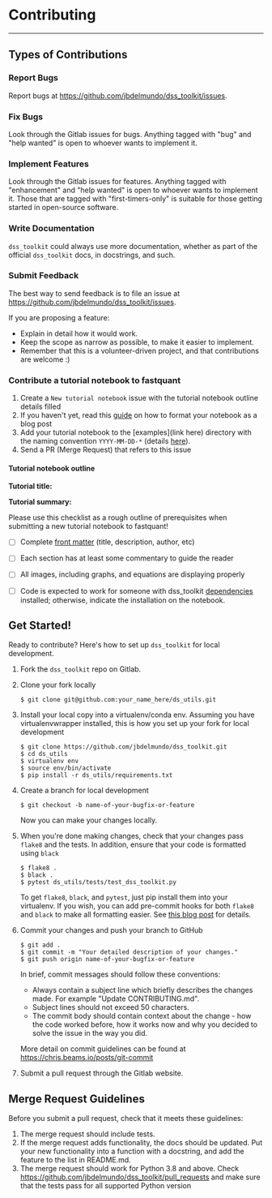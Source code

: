 # Contributing
---


## Types of Contributions


### Report Bugs

Report bugs at https://github.com/jbdelmundo/dss_toolkit/issues.


### Fix Bugs

Look through the Gitlab issues for bugs. Anything tagged with "bug"
and "help wanted" is open to whoever wants to implement it.


### Implement Features

Look through the Gitlab issues for features. Anything tagged with "enhancement"
and "help wanted" is open to whoever wants to implement it. Those that are
tagged with "first-timers-only" is suitable for those getting started in open-source software.


### Write Documentation

`dss_toolkit` could always use more documentation, whether as part of the
official `dss_toolkit` docs, in docstrings, and such.


### Submit Feedback

The best way to send feedback is to file an issue at https://github.com/jbdelmundo/dss_toolkit/issues.

If you are proposing a feature:

* Explain in detail how it would work.
* Keep the scope as narrow as possible, to make it easier to implement.
* Remember that this is a volunteer-driven project, and that contributions
  are welcome :)

### Contribute a tutorial notebook to fastquant

1. Create a `New tutorial notebook` issue with the tutorial notebook outline details filled
2. If you haven't yet, read this [guide](https://fastpages.fast.ai/jupyter/2020/02/20/test.html) on how to format your notebook as a blog post
3. Add your tutorial notebook to the [examples](link here) directory with the naming convention `YYYY-MM-DD-*` (details [here](https://github.com/fastai/fastpages#automatically-convert-notebooks-to-blog-posts)).
4. Send a PR (Merge Request) that refers to this issue

#### Tutorial notebook outline

**Tutorial title:** 

**Tutorial summary:** 

Please use this checklist as a rough outline of prerequisites when submitting a new tutorial notebook to fastquant!

- [ ] Complete [front matter](https://github.com/fastai/fastpages#customizing-blog-posts-with-front-matter) (title, description, author, etc)
- [ ] Each section has at least some commentary to guide the reader
- [ ] All images, including graphs, and equations are displaying properly
- [ ] Code is expected to work for someone with dss_toolkit [dependencies](https://github.com/jbdelmundo/dss_toolkit/blob/master/requirements.txt) installed; otherwise, indicate the installation on the notebook.


## Get Started!


Ready to contribute? Here's how to set up `dss_toolkit` for local development.

1. Fork the `dss_toolkit` repo on Gitlab.
2. Clone your fork locally
    ```shell
    $ git clone git@github.com:your_name_here/ds_utils.git
    ```

3. Install your local copy into a virtualenv/conda env. Assuming you have virtualenvwrapper installed, this is how you set up your fork for local development
    ```shell
    $ git clone https://github.com/jbdelmundo/dss_toolkit.git
    $ cd ds_utils
    $ virtualenv env
    $ source env/bin/activate
    $ pip install -r ds_utils/requirements.txt
    ```

4. Create a branch for local development
    ```shell
    $ git checkout -b name-of-your-bugfix-or-feature
    ```
    Now you can make your changes locally.

5. When you're done making changes, check that your changes pass `flake8` and the tests. In addition, ensure that your code is formatted using `black`
    ```shell
    $ flake8 .
    $ black .
    $ pytest ds_utils/tests/test_dss_toolkit.py
    ```

    To get `flake8`, `black`, and `pytest`, just pip install them into your virtualenv. If you wish,
    you can add pre-commit hooks for both `flake8` and `black` to make all formatting easier. See [this blog post](https://ljvmiranda921.github.io/notebook/2018/06/21/precommits-using-black-and-flake8/) for details.

6. Commit your changes and push your branch to GitHub
    ```shell
    $ git add .
    $ git commit -m "Your detailed description of your changes."
    $ git push origin name-of-your-bugfix-or-feature
    ```

    In brief, commit messages should follow these conventions:

    * Always contain a subject line which briefly describes the changes made. For example "Update CONTRIBUTING.md".
    * Subject lines should not exceed 50 characters.
    * The commit body should contain context about the change - how the code worked before, how it works now and why you decided to solve the issue in the way you did.

    More detail on commit guidelines can be found at https://chris.beams.io/posts/git-commit

7. Submit a pull request through the Gitlab website.


## Merge Request Guidelines

Before you submit a pull request, check that it meets these guidelines:

1. The merge request should include tests.
2. If the merge request adds functionality, the docs should be updated. Put
   your new functionality into a function with a docstring, and add the
   feature to the list in README.md.
3. The merge request should work for Python 3.8 and above. Check
   https://github.com/jbdelmundo/dss_toolkit/pull_requests
   and make sure that the tests pass for all supported Python version